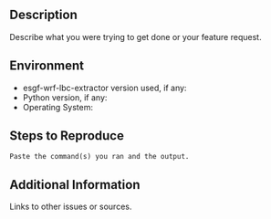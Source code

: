 ## Description

Describe what you were trying to get done or your feature request.

## Environment

* esgf-wrf-lbc-extractor version used, if any:
* Python version, if any:
* Operating System:

## Steps to Reproduce

```
Paste the command(s) you ran and the output.
```

## Additional Information

Links to other issues or sources.

